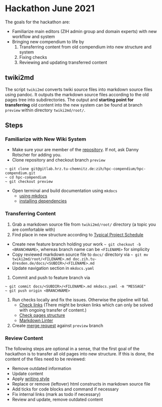 # Hackathon June 2021

The goals for the hackathon are:

* Familiarize main editors (ZIH admin group and domain experts) with new workflow and system
* Bringing new compendium to life by
  1. Transferring content from old compendium into new structure and system
  1. Fixing checks
  1. Reviewing and updating transferred content

## twiki2md

The script `twiki2md` converts twiki source files into markdown source files using pandoc. It outputs the
markdown source files according to the old pages tree into subdirectories. The output and **starting
point for transferring** old content into the new system can be found at branch `preview` within
directory `twiki2md/root/`.

## Steps

### Familiarize with New Wiki System

* Make sure your are member of the [repository](https://gitlab.hrz.tu-chemnitz.de/zih/hpc-compendium/hpc-compendium).
  If not, ask Danny Rotscher for adding you.
* Clone repository and checkout branch `preview`

```Shell Session
~ git clone git@gitlab.hrz.tu-chemnitz.de:zih/hpc-compendium/hpc-compendium.git
~ cd hpc-compendium
~ git checkout preview
```

* Open terminal and build documentation using `mkdocs`
  * [using mkdocs](README.md#preview-using-mkdocs)
  * [installing dependencies](README.md#install-dependencies)

### Transferring Content

1. Grab a markdown source file from `twiki2md/root/` directory (a topic you are comfortable with)
1. Find place in new structure according to
[Typical Project Schedule](https://doc.zih.tu-dresden.de/hpc-wiki/bin/view/Compendium/TypicalProjectSchedule)
  * Create new feature branch holding your work `~ git checkout -b <BRANCHNAME>`, whereas branch name can
      be `<FILENAME>` for simplicity
  * Copy reviewed markdown source file to `docs/` directory via
    `~ git mv twiki2md/root/<FILENAME>.md doc.zih.tu-dresden.de/docs/<SUBDIR>/<FILENAME>.md`
  * Update navigation section in `mkdocs.yaml`
1. Commit and push to feature branch via
```Shell Session
~ git commit docs/<SUBDIR>/<FILENAME>.md mkdocs.yaml -m "MESSAGE"
~ git push origin <BRANCHNAME>
```
1. Run checks locally and fix the issues. Otherwise the pipeline will fail.
    * [Check links](README.md#check-links) (There might be broken links which can only be solved
        with ongoing transfer of content.)
    * [Check pages structure](README.md#check-pages-structure)
    * [Markdown Linter](README.md#markdown-linter)
1. Create
  [merge request](https://gitlab.hrz.tu-chemnitz.de/zih/hpc-compendium/hpc-compendium/-/merge_requests)
   against `preview` branch

### Review Content

The following steps are optional in a sense, that the first goal of the hackathon is to transfer all
old pages into new structure. If this is done, the content of the files need to be reviewed:

  * Remove outdated information
  * Update content
  * Apply [writing style](README.md#writing-style)
  * Replace or remove (leftover) html constructs in markdown source file
  * Add ticks for code blocks and command if necessary
  * Fix internal links (mark as todo if necessary)
  * Review and update, remove outdated content
